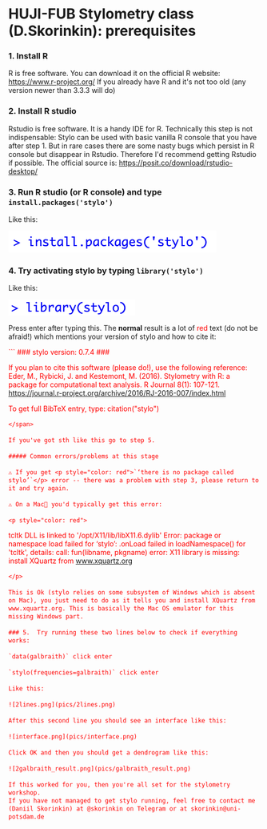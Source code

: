 # HUJI-FUB Stylometry class (D.Skorinkin): prerequisites

### 1. Install R 

R is free software. You can download it on the official R website: https://www.r-project.org/
If you already have R and it's not too old (any version newer than 3.3.3 will do) 

### 2. Install R studio

Rstudio is free software. It is a handy IDE for R. Technically this step is not indispensable: Stylo can be used with basic vanilla R console that you have after step 1. But in rare cases there are some nasty bugs which persist in R console but disappear in Rstudio. Therefore I'd recommend getting Rstudio if possible. The official source is: https://posit.co/download/rstudio-desktop/

### 3. Run R studio (or R console) and type `install.packages('stylo')`

Like this:


![stylopic1](pics/stylopic1.png)

### 4. Try activating stylo by typing `library('stylo')`

Like this:


![stylopic1](pics/stylopic2.png)

Press enter after typing this. The __normal__ result is a lot of <span style="color: red">red</span> text (do not be afraid!) which mentions your version of stylo and how to cite it:

<span style="color: red">
```
### stylo version: 0.7.4 ###

If you plan to cite this software (please do!), use the following reference:
    Eder, M., Rybicki, J. and Kestemont, M. (2016). Stylometry with R:
    a package for computational text analysis. R Journal 8(1): 107-121.
    <https://journal.r-project.org/archive/2016/RJ-2016-007/index.html>

To get full BibTeX entry, type: citation("stylo")
```
</span>
    
If you've got sth like this go to step 5.

##### Common errors/problems at this stage

⚠️ If you get <p style="color: red">`‘there is no package called stylo’`</p> error -- there was a problem with step 3, please return to it and try again.

⚠️ On a Mac🍎 you'd typically get this error:

<p style="color: red">
```
tcltk DLL is linked to '/opt/X11/lib/libX11.6.dylib'
Error: package or namespace load failed for ‘stylo’:
 .onLoad failed in loadNamespace() for 'tcltk', details:
  call: fun(libname, pkgname)
  error: X11 library is missing: install XQuartz from www.xquartz.org
```
</p>
    
This is Ok (stylo relies on some subsystem of Windows which is absent on Mac), you just need to do as it tells you and install XQuartz from www.xquartz.org. This is basically the Mac OS emulator for this missing Windows part.   
    
### 5.  Try running these two lines below to check if everything works:
    
`data(galbraith)` click enter

`stylo(frequencies=galbraith)` click enter

Like this:

![2lines.png](pics/2lines.png)
    
After this second line you should see an interface like this:

![interface.png](pics/interface.png)
    
Click OK and then you should get a dendrogram like this:
    
![2galbraith_result.png](pics/galbraith_result.png)
    
If this worked for you, then you're all set for the stylometry workshop. 
If you have not managed to get stylo running, feel free to contact me (Daniil Skorinkin) at @skorinkin on Telegram or at skorinkin@uni-potsdam.de
